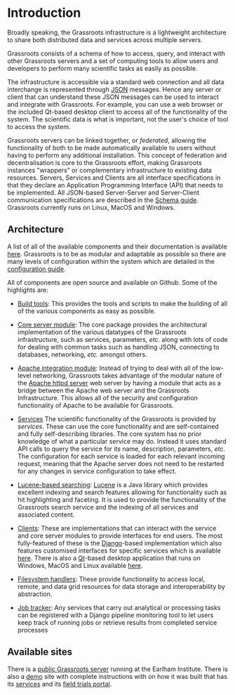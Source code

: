 ﻿Introduction 
============

Broadly speaking, the Grassroots infrastructure is a lightweight architecture to share both distributed data and services across multiple servers. 

Grassroots consists of a schema of how to access, query, and interact with other Grassroots servers and a set of computing tools to allow users and developers to perform many scientific tasks as easily as possible. 

The infrastructure is accessible via a standard web connection and all data interchange is represented through [JSON](http://json.org/) messages. Hence any server or client that can understand these JSON messages can be used to interact and integrate with Grassroots. For example, you can use a web browser or the included Qt-based desktop client to access all of the functionality of the system. The scientific data is what is important, not the user's choice of tool to access the system.

 Grassroots servers can be linked together, or *federated*, allowing the functionality of both to be made automatically available to users without having to perform any additional installation. 
This concept of federation and decentralisation is core to the Grassroots effort, making Grassroots instances "wrappers" or complementary infrastructure to existing data resources. 
Servers, Services and Clients are all interface specifications in that they declare an Application Programming Interface (API) that needs to be implemented. 
All JSON-based Server-Server and Server-Client communication specifications are described in the [Schema guide](schema.md). 
Grassroots currently runs on Linux, MacOS and Windows.


## Architecture

A list of all of the available components and their documentation is available [here](components.md). 
Grassroots is to be as modular and adaptable as possible so there are many levels of configuration within the system which are detailed in the [configuration guide](configuration.md).
  
All of components are open source and  available on Github.
Some of the highlights are:

* [Build tools](https://github.com/TGAC/grassroots-build-tools): This provides the tools and
scripts to make the building of all of the various components as easy as possible.

* [Core server module](https://github.com/TGAC/grassroots-core): The core package provides
the architectural implementation of the various datatypes of the Grassroots infrastructure,
such as services, parameters, *etc.* along with lots of code for dealing with common tasks
such as handling JSON, connecting to databases, networking, *etc.* amongst others.

* [Apache integration module](https://github.com/TGAC/grassroots-server-apache-httpd):
Instead of trying to deal with all of the low-level networking, Grassroots takes advantage
of the modular nature of the [Apache httpd server](http://httpd.apache.org) web server by having a module that acts as a bridge between the Apache web server and the Grassroots Infrastructure. 
This allows all of the security and configuration functionality of Apache to
be available for Grassroots.

* [Services](https://github.com/TGAC/?q=grassroots-service)
The scientific functionality of the Grassroots is provided by *services*. 
These can use the core functionality and are self-contained and fully self-describing libraries. 
The core system has no prior knowledge of what a particular service may do. 
Instead it uses standard API calls to query the service for its name, description, parameters, *etc.* 
The configuration for each service is loaded for each relevant incoming request, meaning that the Apache server does not need to be restarted 
for any changes in service configuration to take effect. 

* [Lucene-based searching](https://github.com/TGAC/grassroots-lucene): [Lucene](https://lucene.apache.org/) is a Java library which provides excellent indexing and search features allowing for functionality such as hit highlighting and faceting.
It is used to provide the functionality of the Grassroots search service and the indexing of all services and associated content.

* [Clients](https://github.com/TGAC/?q=grassroots-client): These are implementations that can interact with the service and core server modules to provide interfaces for end users. 
The most fully-featured of these is the [Django](https://www.djangoproject.com/)-based implementation which also features
customised interfaces for specific services which is 
available [here](https://github.com/TGAC/grassroots_services_django_web).
There is also a [Qt]()-based desktop application that runs on Windows, MacOS and Linux available
[here](https://github.com/TGAC/grassroots-client-qt-desktop). 

* [Filesystem handlers](https://github.com/TGAC/?q=grassroots-handler): These provide functionality to access local, remote, and data grid resources for data storage and interoperability by abstraction.

* [Job tracker](https://github.com/TGAC/grassroots-job-tracker): Any services that carry out analytical or processing tasks can be registered with a Django pipeline monitoring tool to let users keep track of running jobs or retrieve results from completed service processes


## Available sites

There is a [public Grassroots server](https://grassroots.tools) running at the Earlham Institute.
There is also a [demo](https://grassroots.tools/demo) site with complete instructions with on how it was built that has its [services](https://grassroots.tools/demo/service/) and its [field trials portal](https://grassroots.tools/demo/fieldtrial/all).

 
